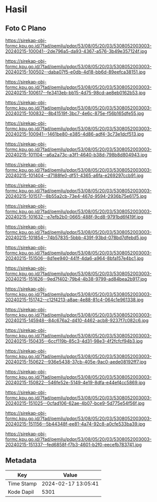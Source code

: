 # Hasil

## Foto C Plano

https://sirekap-obj-formc.kpu.go.id/7fad/pemilu/pdpr/53/08/05/20/03/5308052003003-20240215-100041--2de796a5-da93-4367-a576-3b49e357124f.jpg

https://sirekap-obj-formc.kpu.go.id/7fad/pemilu/pdpr/53/08/05/20/03/5308052003003-20240215-100502--daba07f5-e0db-4d18-bb6d-89eefca38151.jpg

https://sirekap-obj-formc.kpu.go.id/7fad/pemilu/pdpr/53/08/05/20/03/5308052003003-20240215-100617--fe3413eb-bb15-4d75-98cd-ae8eb0162b53.jpg

https://sirekap-obj-formc.kpu.go.id/7fad/pemilu/pdpr/53/08/05/20/03/5308052003003-20240215-100832--8b41519f-3bc7-4e6c-875e-f56b165dfe55.jpg

https://sirekap-obj-formc.kpu.go.id/7fad/pemilu/pdpr/53/08/05/20/03/5308052003003-20240215-100941--1461be80-e385-4d86-adf4-3c73e1dcf513.jpg

https://sirekap-obj-formc.kpu.go.id/7fad/pemilu/pdpr/53/08/05/20/03/5308052003003-20240215-101104--a6a2a73c-a3f1-4640-b38d-798b8d804943.jpg

https://sirekap-obj-formc.kpu.go.id/7fad/pemilu/pdpr/53/08/05/20/03/5308052003003-20240215-101404--d7188fe0-df51-4365-a6fa-e269297ccb91.jpg

https://sirekap-obj-formc.kpu.go.id/7fad/pemilu/pdpr/53/08/05/20/03/5308052003003-20240215-101517--8b55a2cb-73e4-467d-9594-2936b75e6175.jpg

https://sirekap-obj-formc.kpu.go.id/7fad/pemilu/pdpr/53/08/05/20/03/5308052003003-20240215-101632--e7efb2b0-0665-488f-9cd8-9791bd6f419f.jpg

https://sirekap-obj-formc.kpu.go.id/7fad/pemilu/pdpr/53/08/05/20/03/5308052003003-20240215-101854--74b57835-5bbb-439f-93bd-078bd7dfebd5.jpg

https://sirekap-obj-formc.kpu.go.id/7fad/pemilu/pdpr/53/08/05/20/03/5308052003003-20240215-151506--8d1ee940-441f-4da6-a964-8bfa157e4bc1.jpg

https://sirekap-obj-formc.kpu.go.id/7fad/pemilu/pdpr/53/08/05/20/03/5308052003003-20240215-151626--9ed7f402-79b4-4b38-9799-ad84bea2b917.jpg

https://sirekap-obj-formc.kpu.go.id/7fad/pemilu/pdpr/53/08/05/20/03/5308052003003-20240215-151742--c12f4213-a8ae-4e88-81c4-064c1e961338.jpg

https://sirekap-obj-formc.kpu.go.id/7fad/pemilu/pdpr/53/08/05/20/03/5308052003003-20240215-145948--84c676a2-d410-4462-acb8-9237f7c082c6.jpg

https://sirekap-obj-formc.kpu.go.id/7fad/pemilu/pdpr/53/08/05/20/03/5308052003003-20240215-150435--6ccf119b-85c3-4d31-98e3-4f2fcfcf94b3.jpg

https://sirekap-obj-formc.kpu.go.id/7fad/pemilu/pdpr/53/08/05/20/03/5308052003003-20240215-150622--936e5438-37cb-405e-9ac0-aede08192ff7.jpg

https://sirekap-obj-formc.kpu.go.id/7fad/pemilu/pdpr/53/08/05/20/03/5308052003003-20240215-150822--546fe52e-5149-4e19-8dfa-e44ef4cc5869.jpg

https://sirekap-obj-formc.kpu.go.id/7fad/pemilu/pdpr/53/08/05/20/03/5308052003003-20240215-151025--0cfad106-62ae-4b07-bce9-5d775e54f56f.jpg

https://sirekap-obj-formc.kpu.go.id/7fad/pemilu/pdpr/53/08/05/20/03/5308052003003-20240215-151156--5b44348f-ee81-4a74-92c8-a0cfe533ba39.jpg

https://sirekap-obj-formc.kpu.go.id/7fad/pemilu/pdpr/53/08/05/20/03/5308052003003-20240215-151337--fed6858f-f7b3-4601-b2f0-eecefb783741.jpg


## Metadata

| Key        | Value               |
| ---------- | ------------------- |
| Time Stamp | 2024-02-17 13:05:41 |
| Kode Dapil | 5301                |



